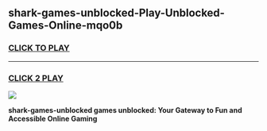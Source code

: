 
## shark-games-unblocked-Play-Unblocked-Games-Online-mqo0b
<h3>
<a href="https://premium76.site?title=shark-games-unblocked&ref=25A">CLICK TO PLAY</a></h3>
<hr>

<h3>
<a href="https://premium76.site?title=shark-games-unblocked&ref=25A">CLICK 2 PLAY</a>
  
</h3>

<a href="https://premium76.site?title=shark-games-unblocked&ref=25A"><img src="https://clearcache.store/games.png"></a>


**shark-games-unblocked games unblocked: Your Gateway to Fun and Accessible Online Gaming**
